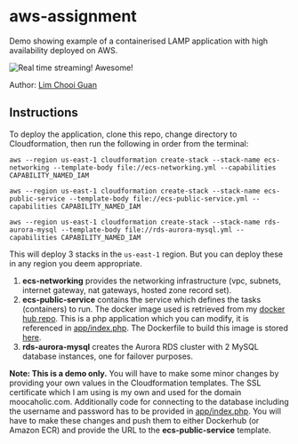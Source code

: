 
# aws-assignment
Demo showing example of a containerised LAMP application with high availability deployed on AWS.

![Real time streaming! Awesome!](https://raw.githubusercontent.com/minimice/aws-assignment/master/demo/demo.gif)

Author: [Lim Chooi Guan](https://www.linkedin.com/in/cgl88/)

## Instructions

To deploy the application, clone this repo, change directory to Cloudformation, then run the following in order from the terminal:

```
aws --region us-east-1 cloudformation create-stack --stack-name ecs-networking --template-body file://ecs-networking.yml --capabilities CAPABILITY_NAMED_IAM
```
```
aws --region us-east-1 cloudformation create-stack --stack-name ecs-public-service --template-body file://ecs-public-service.yml --capabilities CAPABILITY_NAMED_IAM
```
```
aws --region us-east-1 cloudformation create-stack --stack-name rds-aurora-mysql --template-body file://rds-aurora-mysql.yml --capabilities CAPABILITY_NAMED_IAM
```
This will deploy 3 stacks in the `us-east-1` region.  But you can deploy these in any region you deem appropriate.

1. **ecs-networking** provides the networking infrastructure (vpc, subnets, internet gateway, nat gateways, hosted zone record set).
2. **ecs-public-service** contains the service which defines the tasks (containers) to run.  The docker image used is retrieved from my [docker hub repo](https://hub.docker.com/r/minimice/php-app).  This is a php application which you can modify, it is referenced in [app/index.php](https://github.com/minimice/aws-assignment/blob/master/app/src/index.php).  The Dockerfile to build this image is stored [here](https://github.com/minimice/aws-assignment/blob/master/app/Dockerfile).
3. **rds-aurora-mysql** creates the Aurora RDS cluster with 2 MySQL database instances, one for failover purposes.

**Note: This is a demo only.**  You will have to make some minor changes by providing your own values in the Cloudformation templates.  The SSL certificate which I am using is  my own and used for the domain moocaholic.com.  Additionally code for connecting to the database including the username and password has to be provided in [app/index.php](https://github.com/minimice/aws-assignment/blob/master/app/src/index.php).  You will have to make these changes and push them to either Dockerhub (or Amazon ECR) and provide the URL to the **ecs-public-service** template.
